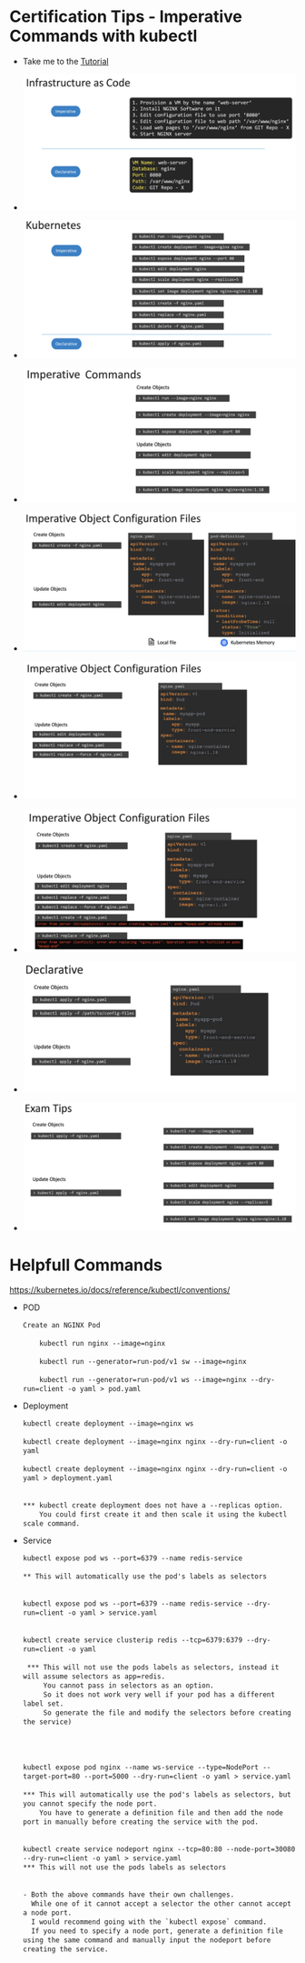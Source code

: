 # Certification Tips - Imperative Commands with kubectl
  - Take me to the [Tutorial](https://kodekloud.com/courses/539883/lectures/10503265)

  -
    ![cmds1](../../images/cmds1.png)

  -
    ![cmds2](../../images/cmds2.png)

  -
    ![cmds3](../../images/cmds3.png)

  -
    ![cmds4](../../images/cmds4.png)

  -
    ![cmds5](../../images/cmds5.png)

  -
    ![cmds6](../../images/cmds6.png)

  -
    ![cmds7](../../images/cmds7.png)
    
 -
    ![cmds8](../../images/cmds8.png)




#  Helpfull Commands
https://kubernetes.io/docs/reference/kubectl/conventions/

- POD
	```
  	Create an NGINX Pod

  		kubectl run nginx --image=nginx

  		kubectl run --generator=run-pod/v1 sw --image=nginx

		kubectl run --generator=run-pod/v1 ws --image=nginx --dry-run=client -o yaml > pod.yaml
	```

- Deployment
	```
	kubectl create deployment --image=nginx ws

	kubectl create deployment --image=nginx nginx --dry-run=client -o yaml

	kubectl create deployment --image=nginx nginx --dry-run=client -o yaml > deployment.yaml


	*** kubectl create deployment does not have a --replicas option.
	    You could first create it and then scale it using the kubectl scale command. 

	```

- Service
	```
	kubectl expose pod ws --port=6379 --name redis-service

	** This will automatically use the pod's labels as selectors


	kubectl expose pod ws --port=6379 --name redis-service --dry-run=client -o yaml > service.yaml


	kubectl create service clusterip redis --tcp=6379:6379 --dry-run=client -o yaml  

	 *** This will not use the pods labels as selectors, instead it will assume selectors as app=redis.
	     You cannot pass in selectors as an option. 
	     So it does not work very well if your pod has a different label set. 
	     So generate the file and modify the selectors before creating the service)




	kubectl expose pod nginx --name ws-service --type=NodePort --target-port=80 --port=5000 --dry-run=client -o yaml > service.yaml

	*** This will automatically use the pod's labels as selectors, but you cannot specify the node port.
	    You have to generate a definition file and then add the node port in manually before creating the service with the pod.


	kubectl create service nodeport nginx --tcp=80:80 --node-port=30080 --dry-run=client -o yaml > service.yaml
	*** This will not use the pods labels as selectors

	
	- Both the above commands have their own challenges.
	  While one of it cannot accept a selector the other cannot accept a node port. 
	  I would recommend going with the `kubectl expose` command. 
	  If you need to specify a node port, generate a definition file using the same command and manually input the nodeport before creating the service.

	```
